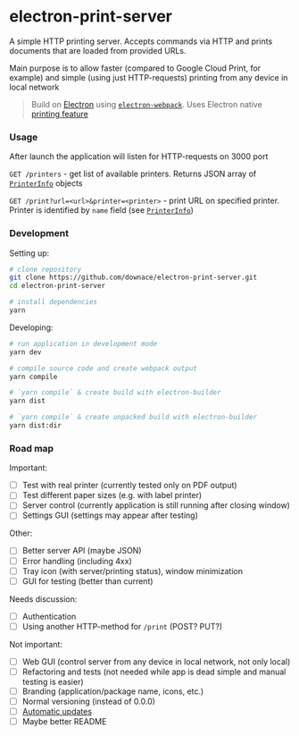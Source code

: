 # electron-print-server
A simple HTTP printing server.
Accepts commands via HTTP and prints documents that are loaded from provided URLs.

Main purpose is to allow faster (compared to Google Cloud Print, for example)
and simple (using just HTTP-requests) printing from any device in local network

> Build on [Electron](https://electronjs.org/) using [`electron-webpack`](https://github.com/electron-userland/electron-webpack).
Uses Electron native [printing feature](https://electronjs.org/docs/api/web-contents#contentsprintoptions-callback)

### Usage

After launch the application will listen for HTTP-requests on 3000 port

`GET /printers` - get list of available printers.
Returns JSON array of [`PrinterInfo`](https://electronjs.org/docs/api/structures/printer-info) objects

`GET /print?url=<url>&printer=<printer>` - print URL on specified printer.
Printer is identified by `name` field (see [`PrinterInfo`](https://electronjs.org/docs/api/structures/printer-info))

### Development

Setting up:

```bash
# clone repository
git clone https://github.com/downace/electron-print-server.git
cd electron-print-server

# install dependencies
yarn
```

Developing:

```bash
# run application in development mode
yarn dev

# compile source code and create webpack output
yarn compile

# `yarn compile` & create build with electron-builder
yarn dist

# `yarn compile` & create unpacked build with electron-builder
yarn dist:dir
```

### Road map

Important:

- [ ] Test with real printer (currently tested only on PDF output)
- [ ] Test different paper sizes (e.g. with label printer)
- [ ] Server control (currently application is still running after closing window)
- [ ] Settings GUI (settings may appear after testing)

Other:

- [ ] Better server API (maybe JSON)
- [ ] Error handling (including 4xx)
- [ ] Tray icon (with server/printing status), window minimization
- [ ] GUI for testing (better than current)

Needs discussion:

- [ ] Authentication
- [ ] Using another HTTP-method for `/print` (POST? PUT?)

Not important:

- [ ] Web GUI (control server from any device in local network, not only local)
- [ ] Refactoring and tests (not needed while app is dead simple and manual testing is easier)
- [ ] Branding (application/package name, icons, etc.)
- [ ] Normal versioning (instead of 0.0.0)
- [ ] [Automatic updates](https://electronjs.org/docs/tutorial/updates)
- [ ] Maybe better README
